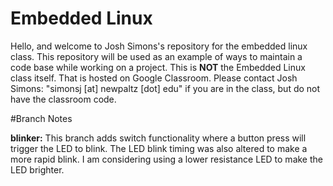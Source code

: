 # Embedded Linux

Hello, and welcome to Josh Simons's repository for the embedded linux class.  This repository will be used as an example of ways to maintain a code base while working on a project. This is **NOT** the Embedded Linux class itself.  That is hosted on Google Classroom.  Please contact Josh Simons: "simonsj [at] newpaltz [dot] edu" if you are in the class, but do not have the classroom code.

#Branch Notes

**blinker:** This branch adds switch functionality where a button press will trigger the LED to blink.  The LED blink timing was also altered to make a more rapid blink.  I am considering using a lower resistance LED to make the LED brighter.
